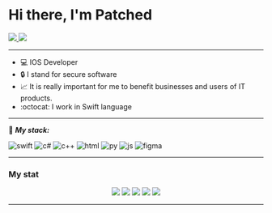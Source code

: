 
<div id="header" align="left">
	<h1>Hi there, I'm Patched</h1>
</div>

<div id="socials" align="left">
	<a href="https://www.linkedin.com/in/patcheddev/">
		<img src="https://img.shields.io/badge/LinkedIn-blue?style=for-the-badge&logo=linkedin&logoColor=white" />
	</a>
	<a href="https://t.me/patcheddev">
		<img src="https://img.shields.io/badge/Telegram-blue?style=for-the-badge&logo=telegram&logoColor=white" />
	</a>
</div>

___

- 💻 IOS Developer
- 🔒 I stand for secure software
- 📈 It is really important for me to benefit businesses and users of IT products.
- :octocat: I work in Swift language
___

:briefcase: ***My stack:***

![swift](https://raw.githubusercontent.com/kiddingtrust/kiddingtrust/main/ico/10.png)
![c#](https://github.com/kiddingtrust/kiddingtrust/blob/main/ico/2.png) 
![c++](https://github.com/kiddingtrust/kiddingtrust/blob/main/ico/1.png)
![html](https://github.com/kiddingtrust/kiddingtrust/blob/main/ico/6.png)
![py](https://github.com/kiddingtrust/kiddingtrust/blob/main/ico/8.png)
![js](https://github.com/kiddingtrust/kiddingtrust/blob/main/ico/7.png)
![figma](https://github.com/kiddingtrust/kiddingtrust/blob/main/ico/5.png)

---
### My stat
<div id="stat" align="center">
	<img src="https://github-profile-summary-cards.vercel.app/api/cards/profile-details?username=PatchedDeveloper&theme=github_dark"/>
<img src="https://github-profile-summary-cards.vercel.app/api/cards/most-commit-language?username=PatchedDeveloper&theme=github_dark"/>
<img src="https://github-profile-summary-cards.vercel.app/api/cards/stats?username=PatchedDeveloper&theme=github_dark"/>
<img src="https://github-profile-summary-cards.vercel.app/api/cards/repos-per-language?username=PatchedDeveloper&theme=github_dark"/>
	<img src="http://github-profile-summary-cards.vercel.app/api/cards/productive-time?username=PatchedDeveloper&theme=github_dark&utcOffset=8"/>
</div>

___

